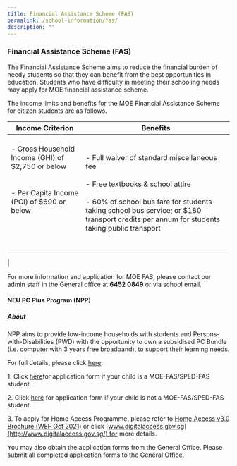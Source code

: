 ```yaml
---
title: Financial Assistance Scheme (FAS)
permalink: /school-information/fas/
description: ""
---
```

### **Financial Assistance Scheme (FAS)**
The Financial Assistance Scheme aims to reduce the financial burden of needy students so that they can benefit from the best opportunities in education. Students who have difficulty in meeting their schooling needs may apply for MOE financial assistance scheme.

The income limits and benefits for the MOE Financial Assistance Scheme for citizen students are as follows.

| Income Criterion | Benefits |
|---|---|
|<br>- Gross Household Income (GHI) of $2,750 or below<br><br><br>- Per Capita Income (PCI) of $690 or below <br><br><br><br><br> | - Full waiver of standard miscellaneous fee<br><br>- Free textbooks & school attire<br><br>- 60% of school bus fare for students taking school bus service; or $180 transport credits per annum for students taking public transport |
|

For more information and application for MOE FAS, please contact our admin staff in the General office at **6452 0849** or via school email.

#### **NEU PC Plus Program (NPP)**
##### **About**
NPP aims to provide low-income households with students and Persons-with-Disabilities (PWD) with the opportunity to own a subsidised PC Bundle (i.e. computer with 3 years free broadband), to support their learning needs.

For full details, please click [here](https://www.imda.gov.sg/neupc).

1\. Click [here](/files/for.pdf)for application form if your child is a MOE-FAS/SPED-FAS student. 

2\. Click [here](/files/not%20for.pdf) for application form if your child is not a MOE-FAS/SPED-FAS student.  

3\. To apply for Home Access Programme, please refer to [Home Access v3.0 Brochure (WEF Oct 2021)](/files/brochure.pdf) or click [www.digitalaccess.gov.sg](http://www.digitalaccess.gov.sg/) for more details.

You may also obtain the application forms from the General Office. Please submit all completed application forms to the General Office.
